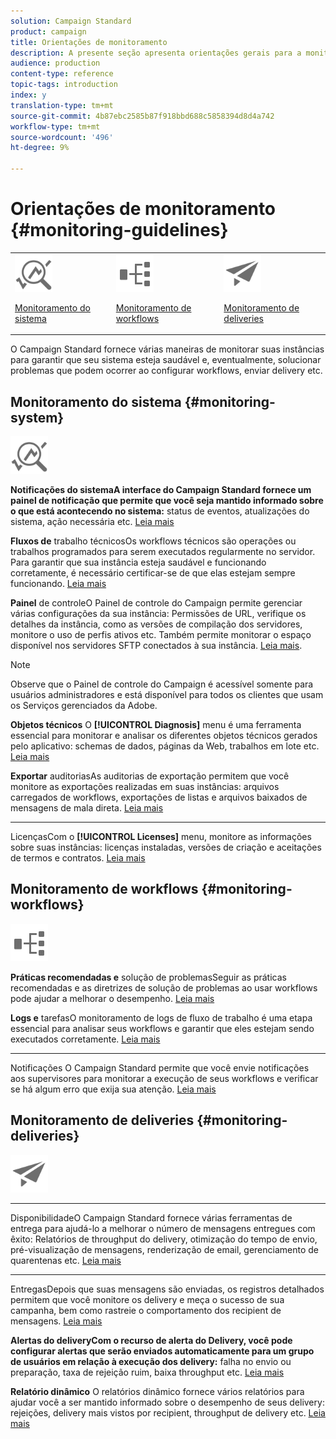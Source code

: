 ```yaml
---
solution: Campaign Standard
product: campaign
title: Orientações de monitoramento
description: A presente seção apresenta orientações gerais para a monitorização do Campaign Standard.
audience: production
content-type: reference
topic-tags: introduction
index: y
translation-type: tm+mt
source-git-commit: 4b87ebc2585b87f918bbd688c5858394d8d4a742
workflow-type: tm+mt
source-wordcount: '496'
ht-degree: 9%

---
```



# Orientações de monitoramento {#monitoring-guidelines}

<table>
<tr><td><img src="assets/do-not-localize/icon_system.svg" width="60px"><p><a href="#monitoring-system">Monitoramento do sistema</a></p></td>
<td><img src="assets/do-not-localize/icon_workflows.svg" width="60px"><p><a href="#moniroting-workflows">Monitoramento de workflows</a></p></td>
<td><img src="assets/do-not-localize/icon_send.svg" width="60px"><p><a href="#monitoring-deliveries">Monitoramento de deliveries</a></p></td></tr>
</table>

O Campaign Standard fornece várias maneiras de monitorar suas instâncias para garantir que seu sistema esteja saudável e, eventualmente, solucionar problemas que podem ocorrer ao configurar workflows, enviar delivery etc.

## Monitoramento do sistema {#monitoring-system}

<img src="assets/do-not-localize/icon_system.svg" width="60px">

**Notificações do sistemaA interface do Campaign Standard fornece um painel de notificação que permite que você seja mantido informado sobre o que está acontecendo no sistema:**
 status de eventos, atualizações do sistema, ação necessária etc. [Leia mais](../../start/using/interface-description.md#top-bar)


**Fluxos de**
trabalho técnicosOs workflows técnicos são operações ou trabalhos programados para serem executados regularmente no servidor. Para garantir que sua instância esteja saudável e funcionando corretamente, é necessário certificar-se de que elas estejam sempre funcionando. [Leia mais](../../administration/using/technical-workflows.md)

**Painel**
de controleO Painel de controle do Campaign permite gerenciar várias configurações da sua instância: Permissões de URL, verifique os detalhes da instância, como as versões de compilação dos servidores, monitore o uso de perfis ativos etc. Também permite monitorar o espaço disponível nos servidores SFTP conectados à sua instância. [Leia mais](https://docs.adobe.com/content/help/pt-BR/control-panel/using/control-panel-home.translate.html).

>[!NOTE]
>
>Observe que o Painel de controle do Campaign é acessível somente para usuários administradores e está disponível para todos os clientes que usam os Serviços gerenciados da Adobe.

**Objetos técnicos**
O  **[!UICONTROL Diagnosis]** menu é uma ferramenta essencial para monitorar e analisar os diferentes objetos técnicos gerados pelo aplicativo: schemas de dados, páginas da Web, trabalhos em lote etc. [Leia mais](../../developing/using/monitoring-data-model-changes.md)

**Exportar**
auditoriasAs auditorias de exportação permitem que você monitore as exportações realizadas em suas instâncias: arquivos carregados de workflows, exportações de listas e arquivos baixados de mensagens de mala direta.
[Leia mais](../../administration/using/auditing-export-logs.md)

****
LicençasCom o  **[!UICONTROL Licenses]** menu, monitore as informações sobre suas instâncias: licenças instaladas, versões de criação e aceitações de termos e contratos.
[Leia mais](../../administration/using/licenses.md)

## Monitoramento de workflows {#monitoring-workflows}

<img src="assets/do-not-localize/icon_workflows.svg" width="60px">

**Práticas recomendadas e**
solução de problemasSeguir as práticas recomendadas e as diretrizes de solução de problemas ao usar workflows pode ajudar a melhorar o desempenho.
[Leia mais](../../automating/using/best-practices-workflows.md)

**Logs e**
tarefasO monitoramento de logs de fluxo de trabalho é uma etapa essencial para analisar seus workflows e garantir que eles estejam sendo executados corretamente.
[Leia mais](../../automating/using/monitoring-workflow-execution.md#workflow-log-and-tasks)

****
Notificações O Campaign Standard permite que você envie notificações aos supervisores para monitorar a execução de seus workflows e verificar se há algum erro que exija sua atenção.
[Leia mais](../../automating/using/monitoring-workflow-execution.md#error-management)

## Monitoramento de deliveries {#monitoring-deliveries}

<img src="assets/do-not-localize/icon_send.svg" width="60px">

****
DisponibilidadeO Campaign Standard fornece várias ferramentas de entrega para ajudá-lo a melhorar o número de mensagens entregues com êxito: Relatórios de throughput do delivery, otimização do tempo de envio, pré-visualização de mensagens, renderização de email, gerenciamento de quarentenas etc.
[Leia mais](../../sending/using/about-deliverability.md)

****
EntregasDepois que suas mensagens são enviadas, os registros detalhados permitem que você monitore os delivery e meça o sucesso de sua campanha, bem como rastreie o comportamento dos recipient de mensagens.
[Leia mais](../../sending/using/monitoring-a-delivery.md)

**Alertas do deliveryCom o recurso de alerta do Delivery, você pode configurar alertas que serão enviados automaticamente para um grupo de usuários em relação à execução dos delivery:**
 falha no envio ou preparação, taxa de rejeição ruim, baixa throughput etc.
[Leia mais](../../sending/using/receiving-alerts-when-failures-happen.md)

**Relatório dinâmico**
O relatórios dinâmico fornece vários relatórios para ajudar você a ser mantido informado sobre o desempenho de seus delivery: rejeições, delivery mais vistos por recipient, throughput de delivery etc.
[Leia mais](../../reporting/using/about-dynamic-reports.md)
